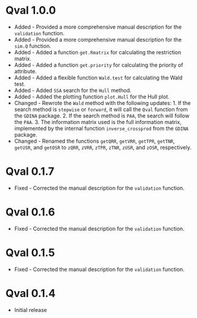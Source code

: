 # Qval 1.0.0

-   Added - Provided a more comprehensive manual description for the `validation` function.
-   Added - Provided a more comprehensive manual description for the `sim.Q` function.
-   Added - Added a function `get.Rmatrix` for calculating the restriction matrix.
-   Added - Added a function `get.priority` for calculating the priority of attribute.
-   Added - Added a flexible function `Wald.test` for calculating the Wald test.
-   Added - Added `SSA` search for the `Hull` method.
-   Added - Added the plotting function `plot.Hull` for the Hull plot.
-   Changed - Rewrote the `Wald` method with the following updates: 1. If the search method is `stepwise` or `forward`, it will call the `Qval` function from the `GDINA` package. 2. If the search method is `PAA`, the search will follow the `PAA`. 3. The information matrix used is the full information matrix, implemented by the internal function `inverse_crossprod` from the `GDINA` package.
-   Changed - Renamed the functions `getQRR`, `getVRR`, `getTPR`, `getTNR`, `getUSR`, and `getOSR` to `zQRR`, `zVRR`, `zTPR`, `zTNR`, `zUSR`, and `zOSR`, respectively.

# Qval 0.1.7

-   Fixed - Corrected the manual description for the `validation` function.

# Qval 0.1.6

-   Fixed - Corrected the manual description for the `validation` function.

# Qval 0.1.5

-   Fixed - Corrected the manual description for the `validation` function.

# Qval 0.1.4

-   Initial release
